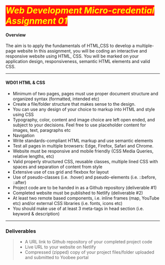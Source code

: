 # <span style="color:#ff0;background-color:#f11">*Web Development Micro-credential Assignment 01*</span>

#### Overview

The aim is to apply the fundamentals of HTML,CSS to develop a multiple-page website
In this assignment, you will be coding an interactive and responsive website using HTML, CSS. You will be marked on your application design, responsiveness, semantic HTML elements and valid CSS.

---
#### WD01 HTML & CSS
- Minimum of two pages, pages must use proper document structure and organized syntax (formatted, intended etc)
- Create a file/folder structure that makes sense to the design.
- You can use any design of your choice to markup into HTML and style using CSS
- Typography, color, content and image choice are left open ended, and subject to your decisions. Feel free to use placeholder content for images, text, paragraphs etc
- Navigation 
- Write standards-compliant HTML markup and use semantic elements
- Test all pages in multiple browsers: Edge, Firefox, Safari and Chrome.
- Website must be responsive and mobile friendly (CSS Media Queries, relative lengths, etc)
- Valid properly structured CSS, reusable classes, multiple lined CSS with spaces and separation of content from style 
- Extensive use of css grid and flexbox for layout
- Use of pseudo-classes (i.e. :hover) and pseudo-elements (i.e. ::before, ::after)
- Project code are to be handed in as a Github repository (deliverable #1)
- Completed website must be published to Netlify (deliverable #2)
- At least two remote based components, i.e. inline frames (map, YouTube etc) and/or external CSS libraries (i.e. fonts, icons etc)
- You should make use of at least 3 meta-tags in head section (i.e. keyword & description)

---
### Deliverables 
> - A URL link to Github repository of your completed project code
> - Live URL to your website on Netlify 
> - Compressed (zipped) copy of your project files/folder uploaded and submitted to Yoobee portal



